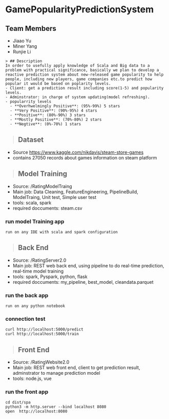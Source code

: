 # GamePopularityPredictionSystem
## Team Members
- Jiaao Yu
- Miner Yang
- Runjie Li

```
> ## Description
In order to usefully apply knowledge of Scala and Big data to a problem with practical significance, basically we plan to develop a reactive prediction system about new-released game popularity to help people, including new players, game companies etc.to predict how popular it would be based on poplarity levels.
- Client: get a prediction result including score(1-5) and popularity levels. 
- Adminstrator: in charge of system updating(model refreshing).
- popularrity levels
  - **Overhwelmingly Positive**: (95%-99%) 5 stars
  - **Very Positive**: (90%-95%) 4 stars
  - **Positive**: (80%-90%) 3 stars
  - **Mostly Positive**: (70%-80%) 2 stars
  - **Negtive**: (0%-70%) 1 stars
```

> ## Dataset
-	Source https://www.kaggle.com/nikdavis/steam-store-games
-	contains 27050 records about games information on steam platform

> ## Model Training
  - Source: /RatingModelTraing
  - Main job: Data Cleaning, FeatureEngineering, PipelineBuild, ModelTraing, Unit test, Simple user test
  - tools: scala, spark
  - required doccuments: steam.csv
  ### run model Training app
  ```
  run on any IDE with scala and spark configuration 
  ```

> ## Back End
  - Source: /RatingServer2.0
  - Main job: REST web back end, using pipeline to do real-time prediction, real-time model training
  - tools: spark, Pyspark, python, flask
  - required doccuments: my_pipeline, best_model, cleandata.parquet
  ### run the back app
  ```
  run on any python notebook 
  ```
  ### connection test 
  ```
  curl http://localhost:5000/predict 
  curl http://localhost:5000/train
  ```
  
  
> ## Front End
  - Source: /RatingWebsite2.0
  - Main job: REST web front end, client to get prediction result, adminstrator to manage prediction model
  - tools: node.js, vue
  ### run the front app
  ```
  cd dist/spa
  python3 -m http.server --bind localhost 8080
  open  http://localhost:8080
  ```




